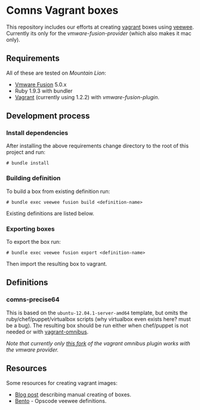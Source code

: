 # Comns Vagrant boxes
This repository includes our efforts at creating [vagrant][] boxes
using [veewee][]. Currently its only for the *vmware-fusion-provider*
(which also makes it mac only).

## Requirements
All of these are tested on *Mountain Lion*:

* [Vmware Fusion][fusion] 5.0.x
* Ruby 1.9.3 with bundler
* [Vagrant][vagrant] (currently using 1.2.2) with
  *vmware-fusion-plugin*.
  
## Development process

### Install dependencies
After installing the above requirements change directory to the root
of this project and run:

    # bundle install

### Building definition
To build a box from existing definition run:

    # bundle exec veewee fusion build <definition-name>

Existing definitions are listed below.

### Exporting boxes
To export the box run:

    # bundle exec veewee fusion export <definition-name>

Then import the resulting box to vagrant.

## Definitions

### comns-precise64
This is based on the `ubuntu-12.04.1-server-amd64` template, but omits
the ruby/chef/puppet/virtualbox scripts (why virtualbox even exists
here? must be a bug). The resulting box should be run either when
chef/puppet is not needed or with [vagrant-omnibus][].

*Note that currently only [this fork][fork] of the vagrant omnibus
plugin works with the vmware provider.*

## Resources
Some resources for creating vagrant images:

* [Blog post][blog] describing manual creating of boxes.
* [Bento][] - Opscode veewee definitions.

[vagrant]: http://vagrantup.com
[fusion]:  http://www.vmware.com/products/fusion/overview.html
[veewee]:  https://github.com/jedi4ever/veewee/
[blog]:    http://cbednarski.com/articles/creating-vagrant-base-box-for-centos-62/
[Bento]:   https://github.com/opscode/bento
[fork]:    https://github.com/rjocoleman/vagrant-omnibus
[vagrant-omnibus]: https://github.com/schisamo/vagrant-omnibus
